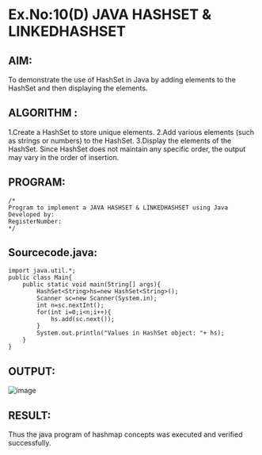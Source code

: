 # Ex.No:10(D) JAVA HASHSET & LINKEDHASHSET

## AIM:
To demonstrate the use of HashSet in Java by adding elements to the HashSet and then displaying the elements.

## ALGORITHM :
1.Create a HashSet to store unique elements.
2.Add various elements (such as strings or numbers) to the HashSet.
3.Display the elements of the HashSet. Since HashSet does not maintain any specific order, the output may vary in the order of insertion.

## PROGRAM:
 ```
/*
Program to implement a JAVA HASHSET & LINKEDHASHSET using Java
Developed by: 
RegisterNumber:  
*/
```

## Sourcecode.java:
```
import java.util.*;
public class Main{
    public static void main(String[] args){
        HashSet<String>hs=new HashSet<String>();
        Scanner sc=new Scanner(System.in);
        int n=sc.nextInt();
        for(int i=0;i<n;i++){
            hs.add(sc.next());
        }
        System.out.println("Values in HashSet object: "+ hs);
    }
}
```



## OUTPUT:

![image](https://github.com/user-attachments/assets/29a709a1-240c-4e7b-ac73-5c89fd77b0c8)


## RESULT:
Thus the java program of hashmap concepts was executed and verified successfully.



